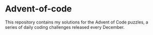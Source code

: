 # Advent-of-code
This repository contains my solutions for the Advent of Code puzzles, a series of daily coding challenges released every December.
